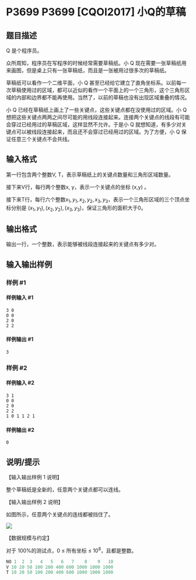 # P3699 P3699 [CQOI2017] 小Q的草稿

## 题目描述

Q 是个程序员。

众所周知，程序员在写程序的时候经常需要草稿纸。小 Q 现在需要一张草稿纸用来画图，但是桌上只有一张草稿纸，而且是一张被用过很多次的草稿纸。

草稿纸可以看作一个二维平面，小 Q 甚至已经给它建立了直角坐标系。以前每一次草稿使用过的区域，都可以近似的看作一个平面上的一个三角形，这个三角形区域的内部和边界都不能再使用。当然了，以前的草稿也没有出现区域重叠的情况。

小 Q 已经在草稿纸上画上了一些关键点，这些关键点都在没使用过的区域。小 Q 想把这些关键点两两之间尽可能的用线段连接起来。连接两个关键点的线段有可能会穿过已经用过的草稿区域，这样显然不允许。于是小 Q 就想知道，有多少对关键点可以被线段连接起来，而且还不会穿过已经用过的区域。为了方便，小 Q 保证任意三个关键点不会共线。


## 输入格式

第一行包含两个整数V, T，表示草稿纸上的关键点数量和三角形区域数量。

接下来V行，每行两个整数x, y，表示一个关键点的坐标 (x,y) 。

接下来T行，每行六个整数$x_1,y_1,x_2,y_2,x_3,y_3$，表示一个三角形区域的三个顶点坐标分别是 $(x_1,y_1),(x_2,y_2),(x_3,y_3)$，保证三角形的面积大于0。


## 输出格式

输出一行，一个整数，表示能够被线段连接起来的关键点有多少对。


## 输入输出样例

### 样例 #1

#### 样例输入 #1

```
3 0
0 0
2 0
2 2
```

#### 样例输出 #1

```
3
```

### 样例 #2

#### 样例输入 #2

```
3 1
0 0
2 0
2 2
1 0 1 1 2 1
```

#### 样例输出 #2

```
0
```

## 说明/提示

【输入输出样例 1 说明】

整个草稿纸是全新的，任意两个关键点都可以连线。

【输入输出样例 2 说明】

如图所示，任意两个关键点的连线都被挡住了。

 ![](https://cdn.luogu.com.cn/upload/pic/5011.png) 

【数据规模与约定】

对于 100%的测试点，0 ≤ 所有坐标 ≤ $10^8$，且都是整数。

```cpp
NO 1  2  3   4   5   6   7    8    9   10
V 10 20 50 100 200 400 600 1000 1000 1000
T 10 20 50 100 200 400 600 1000 1000 1000
```
